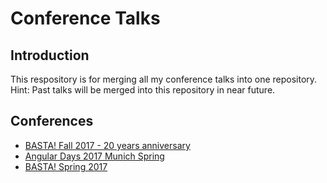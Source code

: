 # Conference Talks

## Introduction

This respository is for merging all my conference talks into one repository.
Hint: Past talks will be merged into this repository in near future.

## Conferences

* [BASTA! Fall 2017 - 20 years anniversary](https://github.com/Inoverse/conferences/tree/master/basta_2017_fall)
* [Angular Days 2017 Munich Spring](https://github.com/Inoverse/conferences/tree/master/angulardays_2017_munich)
* [BASTA! Spring 2017](https://github.com/Inoverse/conferences/tree/master/basta-2017-spring)
